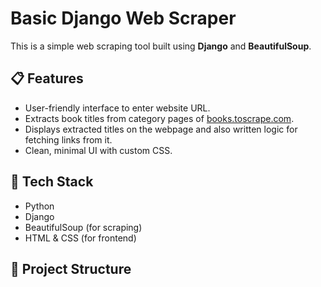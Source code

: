# Basic Django Web Scraper

This is a simple web scraping tool built using **Django** and **BeautifulSoup**.

## 📋 Features
- User-friendly interface to enter website URL.
- Extracts book titles from category pages of [books.toscrape.com](https://books.toscrape.com).
- Displays extracted titles on the webpage and also written logic for fetching links from it.
- Clean, minimal UI with custom CSS.

## 🚀 Tech Stack
- Python
- Django
- BeautifulSoup (for scraping)
- HTML & CSS (for frontend)

## 📂 Project Structure
